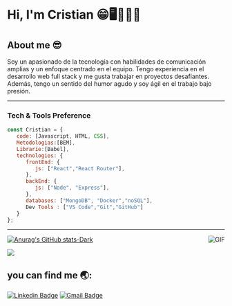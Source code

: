 # Hi, I'm Cristian  😁🖥👨🏽‍💻
 ## About me 😎
Soy un apasionado de la tecnología con habilidades de comunicación amplias y un enfoque centrado en el equipo. Tengo experiencia en el desarrollo web full stack y me gusta trabajar en    proyectos desafiantes. Además, tengo un sentido del humor agudo y soy ágil en el trabajo bajo presión.

 ***
### Tech & Tools Preference

```js
const Cristian = {
   code: [Javascript, HTML, CSS],
   Metodologias:[BEM],
   Librarie:[Babel],
   technologies: {
      frontEnd: {
         js: ["React","React Router"],
      },
      backEnd: {
         js: ["Node", "Express"],
      },
      databases: ["MongoDB", "Docker","noSQL"],
      Dev Tools : ["VS Code","Git","GitHub"]
   }
};
```
***
 <img align="right" alt="GIF" src="https://i.pinimg.com/originals/e4/26/70/e426702edf874b181aced1e2fa5c6cde.gif" />

[![Anurag's GitHub stats-Dark](https://github-readme-stats.vercel.app/api?username=ElAlegria&show_icons=true&theme=dark#gh-dark-mode-only)](https://github.com/anuraghazra/github-readme-stats#gh-dark-mode-only)


<a href="https://github.com/ElAlegria">
  <img align="center" src="https://github-readme-stats.vercel.app/api/top-langs/?username=ElAlegria&theme=radical&hide=glsl,python" />
</a>

## you can find me 🌏:
   [![Linkedin Badge](https://img.shields.io/badge/-Cristian_Alegria-blue?style=flat&logo=Linkedin&logoColor=white&link=https://www.linkedin.com/in/elalegria)](https://www.linkedin.com/in/elalegria)
   [![Gmail Badge](https://img.shields.io/badge/-abrahama.32v@gmail.com-c14438?style=flat&logo=Gmail&logoColor=white&link=mailto:abrahama.32v@gmail.com)](mailto:abrahama.32v@gmail.com)
<!-- [![Medium Badge](https://img.shields.io/badge/-@__abdullahalrifat95-000000?style=flat&labelColor=000000&logo=Medium&link=https://medium.com/@_abdullahalrifat95)](https://medium.com/@_abdullahalrifat95)

[![Facebook Badge](https://img.shields.io/badge/-abdullahalrifatcse-%231877F2.svg?&style=flat-square&logo=facebook&logoColor=white&link=https://www.facebook.com/abdullahalrifatcse)](https://www.facebook.com/abdullahalrifatcse)
[![Facebook Badge](https://img.shields.io/badge/-abdullahalrifat.github.io-%231877F2.svg?&style=flat-square&logoColor=white&link=https://abdullahalrifat.github.io/)](https://abdullahalrifat.github.io/) -->


<!--
**ElAlegria/ElAlegria** is a ✨ _special_ ✨ repository because its `README.md` (this file) appears on your GitHub profile.
Here are some ideas to get you started:

- 🔭 I’m currently working on ...
- 🌱 I’m currently learning ...
- 👯 I’m looking to collaborate on ...
- 🤔 I’m looking for help with ...
- 💬 Ask me about ...
- 📫 How to reach me: ...
- 😄 Pronouns: ...
- ⚡ Fun fact: ...
-->
